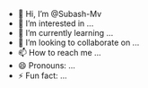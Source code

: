 - 👋 Hi, I’m @Subash-Mv
- 👀 I’m interested in  ... 
- 🌱 I’m currently learning ...
- 💞️ I’m looking to collaborate on ...
- 📫 How to reach me ...
- 😄 Pronouns: ...
- ⚡ Fun fact: ...

<!---
Subash-Mv/Subash-Mv is a ✨ special ✨ repository because its `README.md` (this file) appears on your GitHub profile.
You can click the Preview link to take a look at your changes.
--->
